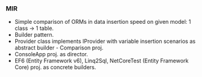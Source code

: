 ### MIR
- Simple comparison of ORMs in data insertion speed on given model: 1 class -> 1 table.
- Builder pattern. 
- Provider class implements IProvider with variable insertion scenarios as abstract builder - Comparison proj. 
- ConsoleApp proj. as director. 
- EF6 (Entity Framework v6), Linq2Sql, NetCoreTest (Entity Framework Core) proj. as concrete builders.
